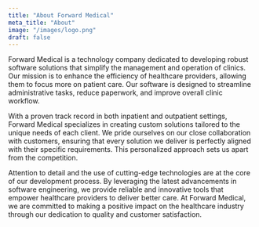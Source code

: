 ```yaml
---
title: "About Forward Medical"
meta_title: "About"
image: "/images/logo.png"
draft: false
---
```


Forward Medical is a technology company dedicated to developing robust software solutions that simplify the management and operation of clinics. Our mission is to enhance the efficiency of healthcare providers, allowing them to focus more on patient care. Our software is designed to streamline administrative tasks, reduce paperwork, and improve overall clinic workflow.

With a proven track record in both inpatient and outpatient settings, Forward Medical specializes in creating custom solutions tailored to the unique needs of each client. We pride ourselves on our close collaboration with customers, ensuring that every solution we deliver is perfectly aligned with their specific requirements. This personalized approach sets us apart from the competition.

Attention to detail and the use of cutting-edge technologies are at the core of our development process. By leveraging the latest advancements in software engineering, we provide reliable and innovative tools that empower healthcare providers to deliver better care. At Forward Medical, we are committed to making a positive impact on the healthcare industry through our dedication to quality and customer satisfaction.